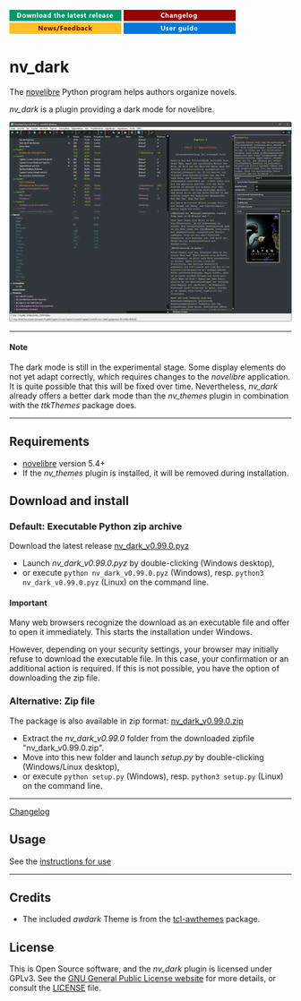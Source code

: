 [![Download the latest release](docs/img/download-button.png)](https://github.com/peter88213/nv_dark/raw/main/dist/nv_dark_v0.99.0.pyz)
[![Changelog](docs/img/changelog-button.png)](docs/changelog.md)
[![News/Feedback](docs/img/news-button.png)](https://github.com/peter88213/novelibre/discussions)
[![Online help](docs/img/help-button.png)](https://peter88213.github.io/nv_dark/help/)


# nv_dark

The [novelibre](https://github.com/peter88213/novelibre/) Python program helps authors organize novels.  

*nv_dark* is a plugin providing a dark mode for novelibre. 

![Screenshot](docs/Screenshots/screen01.jpg)

---

#### Note 

The dark mode is still in the experimental stage. Some display elements do not yet adapt correctly, 
which requires changes to the *novelibre* application. It is quite possible that this will be fixed over time.
Nevertheless, *nv_dark* already offers a better dark mode than the *nv_themes* plugin 
in combination with the *ttkThemes* package does.

---

## Requirements

- [novelibre](https://github.com/peter88213/novelibre/) version 5.4+
- If the *nv_themes* plugin is installed, it will be removed during installation.


## Download and install

### Default: Executable Python zip archive

Download the latest release [nv_dark_v0.99.0.pyz](https://github.com/peter88213/nv_dark/raw/main/dist/nv_dark_v0.99.0.pyz)

- Launch *nv_dark_v0.99.0.pyz* by double-clicking (Windows desktop),
- or execute `python nv_dark_v0.99.0.pyz` (Windows), resp. `python3 nv_dark_v0.99.0.pyz` (Linux) on the command line.

#### Important

Many web browsers recognize the download as an executable file and offer to open it immediately. 
This starts the installation under Windows.

However, depending on your security settings, your browser may 
initially  refuse  to download the executable file. 
In this case, your confirmation or an additional action is required. 
If this is not possible, you have the option of downloading 
the zip file. 


### Alternative: Zip file

The package is also available in zip format: [nv_dark_v0.99.0.zip](https://github.com/peter88213/nv_dark/raw/main/dist/nv_dark_v0.99.0.zip)

- Extract the *nv_dark_v0.99.0* folder from the downloaded zipfile "nv_dark_v0.99.0.zip".
- Move into this new folder and launch *setup.py* by double-clicking (Windows/Linux desktop), 
- or execute `python setup.py` (Windows), resp. `python3 setup.py` (Linux) on the command line.

---

[Changelog](docs/changelog.md)

## Usage

See the [instructions for use](https://peter88213.github.io/nv_dark/help/)

---

## Credits

- The included *awdark* Theme is from the [tcl-awthemes](https://sourceforge.net/projects/tcl-awthemes/) package. 

## License

This is Open Source software, and the *nv_dark* plugin is licensed under GPLv3. See the
[GNU General Public License website](https://www.gnu.org/licenses/gpl-3.0.en.html) for more
details, or consult the [LICENSE](https://github.com/peter88213/nv_dark/blob/main/LICENSE) file.
